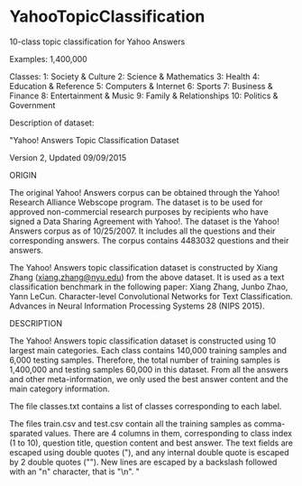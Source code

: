 # YahooTopicClassification
10-class topic classification for Yahoo Answers


Examples: 
  1,400,000

Classes:
  1:  Society & Culture
  2:  Science & Mathematics
  3:  Health
  4:  Education & Reference
  5:  Computers & Internet
  6:  Sports
  7:  Business & Finance
  8:  Entertainment & Music
  9:  Family & Relationships
  10: Politics & Government


Description of dataset:

"Yahoo! Answers Topic Classification Dataset

Version 2, Updated 09/09/2015


ORIGIN

The original Yahoo! Answers corpus can be obtained through the Yahoo! Research Alliance Webscope program. The dataset is to be used for approved non-commercial research purposes by recipients who have signed a Data Sharing Agreement with Yahoo!. The dataset is the Yahoo! Answers corpus as of 10/25/2007. It includes all the questions and their corresponding answers. The corpus contains 4483032 questions and their answers. 

The Yahoo! Answers topic classification dataset is constructed by Xiang Zhang (xiang.zhang@nyu.edu) from the above dataset. It is used as a text classification benchmark in the following paper: Xiang Zhang, Junbo Zhao, Yann LeCun. Character-level Convolutional Networks for Text Classification. Advances in Neural Information Processing Systems 28 (NIPS 2015).


DESCRIPTION

The Yahoo! Answers topic classification dataset is constructed using 10 largest main categories. Each class contains 140,000 training samples and 6,000 testing samples. Therefore, the total number of training samples is 1,400,000 and testing samples 60,000 in this dataset. From all the answers and other meta-information, we only used the best answer content and the main category information.

The file classes.txt contains a list of classes corresponding to each label. 

The files train.csv and test.csv contain all the training samples as comma-sparated values. There are 4 columns in them, corresponding to class index (1 to 10), question title, question content and best answer. The text fields are escaped using double quotes ("), and any internal double quote is escaped by 2 double quotes (""). New lines are escaped by a backslash followed with an "n" character, that is "\n".
"
